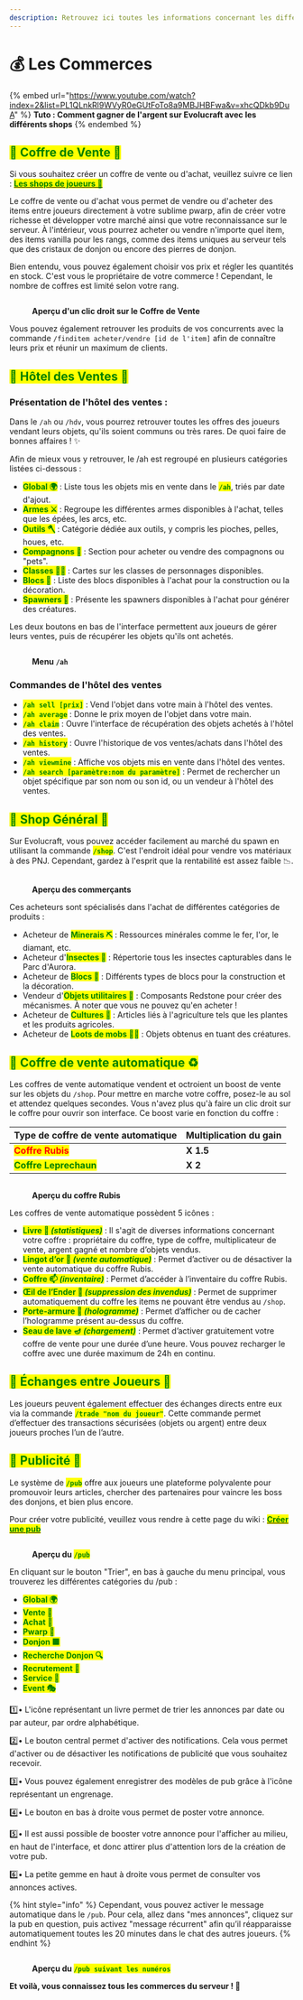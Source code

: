 ```yaml
---
description: Retrouvez ici toutes les informations concernant les différents commerces sur le serveur.
---
```


# 💰 Les Commerces

{% embed url="https://www.youtube.com/watch?index=2&list=PL1QLnkRl9WVyR0eGUtFoTo8a9MBJHBFwa&v=xhcQDkb9DuA" %}
**Tuto : Comment gagner de l'argent sur Evolucraft avec les différents shops**
{% endembed %}

## <mark style="color:green;">💠 Coffre de Vente 🔖</mark>

Si vous souhaitez créer un coffre de vente ou d'achat, veuillez suivre ce lien : [<mark style="color:green;">**Les shops de joueurs 🛒**</mark>](https://wiki.evolucraft.fr/les-villes/les-shops-de-joueurs)

Le coffre de vente ou d'achat vous permet de vendre ou d'acheter des items entre joueurs directement à votre sublime pwarp, afin de créer votre richesse et développer votre marché ainsi que votre reconnaissance sur le serveur. À l'intérieur, vous pourrez acheter ou vendre n'importe quel item, des items vanilla pour les rangs, comme des items uniques au serveur tels que des cristaux de donjon ou encore des pierres de donjon.

Bien entendu, vous pouvez également choisir vos prix et régler les quantités en stock. C'est vous le propriétaire de votre commerce ! Cependant, le nombre de coffres est limité selon votre rang.

<figure><img src="../.gitbook/assets/Le_Commerce/Gestion_Shop.png" alt=""><figcaption><p><strong>Aperçu d'un clic droit sur le Coffre de Vente</strong></p></figcaption></figure>

Vous pouvez également retrouver les produits de vos concurrents avec la commande `/finditem acheter/vendre [id de l'item]` afin de connaître leurs prix et réunir un maximum de clients.

## <mark style="color:green;">💠 Hôtel des Ventes 📢</mark>

### Présentation de l'hôtel des ventes :

Dans le `/ah` ou `/hdv`, vous pourrez retrouver toutes les offres des joueurs vendant leurs objets, qu'ils soient communs ou très rares. De quoi faire de bonnes affaires ! ✨

Afin de mieux vous y retrouver, le /ah est regroupé en plusieurs catégories listées ci-dessous :

* <mark style="color:green;">**Global 🌍**</mark> : Liste tous les objets mis en vente dans le <mark style="color:green;">**`/ah`**</mark>, triés par date d'ajout.
* <mark style="color:green;">**Armes ⚔️**</mark> : Regroupe les différentes armes disponibles à l'achat, telles que les épées, les arcs, etc.
* <mark style="color:green;">**Outils 🪓**</mark> : Catégorie dédiée aux outils, y compris les pioches, pelles, houes, etc.
* <mark style="color:green;">**Compagnons 🧸**</mark> : Section pour acheter ou vendre des compagnons ou "pets".
* <mark style="color:green;">**Classes 🧙‍♂️**</mark> : Cartes sur les classes de personnages disponibles.
* <mark style="color:green;">**Blocs 🧱**</mark> : Liste des blocs disponibles à l'achat pour la construction ou la décoration.
* <mark style="color:green;">**Spawners 🐾**</mark> : Présente les spawners disponibles à l'achat pour générer des créatures.

Les deux boutons en bas de l'interface permettent aux joueurs de gérer leurs ventes, puis de récupérer les objets qu'ils ont achetés.

<figure><img src="../.gitbook/assets/Le_Commerce/Interface_Ah.png" alt=""><figcaption><p><strong>Menu <code>/ah</code></strong></p></figcaption></figure>

### Commandes de l'hôtel des ventes

* <mark style="color:green;">**`/ah sell [prix]`**</mark> : Vend l'objet dans votre main à l'hôtel des ventes.
* <mark style="color:green;">**`/ah average`**</mark> : Donne le prix moyen de l'objet dans votre main.
* <mark style="color:green;">**`/ah claim`**</mark> : Ouvre l'interface de récupération des objets achetés à l'hôtel des ventes.
* <mark style="color:green;">**`/ah history`**</mark> : Ouvre l'historique de vos ventes/achats dans l'hôtel des ventes.
* <mark style="color:green;">**`/ah viewmine`**</mark> : Affiche vos objets mis en vente dans l'hôtel des ventes.
* <mark style="color:green;">**`/ah search [paramètre:nom du paramètre]`**</mark> : Permet de rechercher un objet spécifique par son nom ou son id, ou un vendeur à l'hôtel des ventes.

## <mark style="color:green;">💠 Shop Général 💸</mark>

Sur Evolucraft, vous pouvez accéder facilement au marché du spawn en utilisant la commande <mark style="color:green;">**`/shop`**</mark>. C'est l'endroit idéal pour vendre vos matériaux à des PNJ. Cependant, gardez à l'esprit que la rentabilité est assez faible 📉.

<figure><img src="../.gitbook/assets/Le_Commerce/Apercu_Commercent.png" alt=""><figcaption><p><strong>Aperçu des commerçants</strong></p></figcaption></figure>

Ces acheteurs sont spécialisés dans l'achat de différentes catégories de produits :

* Acheteur de <mark style="color:green;">**Minerais ⛏️**</mark> : Ressources minérales comme le fer, l'or, le diamant, etc.
* Acheteur d'<mark style="color:green;">**Insectes 🐞**</mark> : Répertorie tous les insectes capturables dans le Parc d'Aurora.
* Acheteur de <mark style="color:green;">**Blocs 🧱**</mark> : Différents types de blocs pour la construction et la décoration.
* Vendeur d'<mark style="color:green;">**Objets utilitaires 🧰**</mark> : Composants Redstone pour créer des mécanismes. À noter que vous ne pouvez qu'en acheter !
* Acheteur de <mark style="color:green;">**Cultures 🌾**</mark> : Articles liés à l'agriculture tels que les plantes et les produits agricoles.
* Acheteur de <mark style="color:green;">**Loots de mobs 🧟‍♂️**</mark> : Objets obtenus en tuant des créatures.

## <mark style="color:green;">💠 Coffre de vente automatique ♻️</mark>

Les coffres de vente automatique vendent et octroient un boost de vente sur les objets du `/shop`. Pour mettre en marche votre coffre, posez-le au sol et attendez quelques secondes. Vous n'avez plus qu'à faire un clic droit sur le coffre pour ouvrir son interface. Ce boost varie en fonction du coffre : 

| Type de coffre de vente automatique                      | Multiplication du gain     |
| -------------------------------------------------------- | -------------------------- |
| <mark style="color:red;">**Coffre Rubis**</mark>         | **X 1.5**                  |
| <mark style="color:green;">**Coffre Leprechaun**</mark>  | **X 2**                    |


<figure><img src="../.gitbook/assets/Le_Commerce/Coffre_Rubis.png" alt=""><figcaption><p><strong>Aperçu du coffre Rubis</strong></p></figcaption></figure>

Les coffres de vente automatique possèdent 5 icônes :

* <mark style="color:green;">**Livre 📕 _(statistiques)_**</mark> : Il s'agit de diverses informations concernant votre coffre : propriétaire du coffre, type de coffre, multiplicateur de vente, argent gagné et nombre d’objets vendus.
* <mark style="color:green;">**Lingot d’or 📀 _(vente automatique)_**</mark> : Permet d’activer ou de désactiver la vente automatique du coffre Rubis.
* <mark style="color:green;">**Coffre 📫 _(inventaire)_**</mark> : Permet d’accéder à l’inventaire du coffre Rubis.
* <mark style="color:green;">**Œil de l’Ender 📮 _(suppression des invendus)_**</mark> : Permet de supprimer automatiquement du coffre les items ne pouvant être vendus au `/shop`.
* <mark style="color:green;">**Porte-armure 🤺 _(hologramme)_**</mark> : Permet d’afficher ou de cacher l’hologramme présent au-dessus du coffre.
* <mark style="color:green;">**Seau de lave 🪔 _(chargement)_**</mark> : Permet d’activer gratuitement votre coffre de vente pour une durée d’une heure. Vous pouvez recharger le coffre avec une durée maximum de 24h en continu.

## <mark style="color:green;">**💠 Échanges entre Joueurs 🤝**</mark>

Les joueurs peuvent également effectuer des échanges directs entre eux via la commande <mark style="color:green;">**`/trade "nom du joueur"`**</mark>. Cette commande permet d’effectuer des transactions sécurisées (objets ou argent) entre deux joueurs proches l’un de l’autre.

## <mark style="color:green;">💠 Publicité 📣</mark>

Le système de <mark style="color:green;">**`/pub`**</mark> offre aux joueurs une plateforme polyvalente pour promouvoir leurs articles, chercher des partenaires pour vaincre les boss des donjons, et bien plus encore.

Pour créer votre publicité, veuillez vous rendre à cette page du wiki : [<mark style="color:green;">**Créer une pub**</mark>](https://wiki.evolucraft.fr/tuto-et-astuce/creation-pub)

<figure><img src="../.gitbook/assets/Le_Commerce/Interface_Pub.png" alt=""><figcaption><p><strong>Aperçu du </strong><mark style="color:green;"><strong><code>/pub</code></strong></mark></p></figcaption></figure>

En cliquant sur le bouton "Trier", en bas à gauche du menu principal, vous trouverez les différentes catégories du /pub :&#x20;

* <mark style="color:green;">**Global 🌍**</mark>
* <mark style="color:green;">**Vente 💸**</mark>
* <mark style="color:green;">**Achat 🛒**</mark>
* <mark style="color:green;">**Pwarp 📌**</mark>
* <mark style="color:green;">**Donjon 🟪**</mark>
* <mark style="color:green;">**Recherche Donjon 🔍**</mark>
* <mark style="color:green;">**Recrutement 📢**</mark>
* <mark style="color:green;">**Service 💼**</mark>
* <mark style="color:green;">**Event 🎭**</mark>

1️⃣• L'icône représentant un livre permet de trier les annonces par date ou par auteur, par ordre alphabétique. 

2️⃣• Le bouton central permet d'activer des notifications. Cela vous permet d'activer ou de désactiver les notifications de publicité que vous souhaitez recevoir. 

3️⃣• Vous pouvez également enregistrer des modèles de pub grâce à l'icône représentant un engrenage.

4️⃣• Le bouton en bas à droite vous permet de poster votre annonce. 

5️⃣• Il est aussi possible de booster votre annonce pour l'afficher au milieu, en haut de l'interface, et donc attirer plus d'attention lors de la création de votre pub.

6️⃣• La petite gemme en haut à droite vous permet de consulter vos annonces actives.

{% hint style="info" %}
Cependant, vous pouvez activer le message automatique dans le `/pub`. Pour cela, allez dans "mes annonces", cliquez sur la pub en question, puis activez "message récurrent" afin qu’il réapparaisse automatiquement toutes les 20 minutes dans le chat des autres joueurs.
{% endhint %}

<figure><img src="../.gitbook/assets/Le_Commerce/Interface_Pub_Descriptif.png" alt=""><figcaption><p><strong>Aperçu du </strong><mark style="color:green;"><strong><code>/pub suivant les numéros</code></strong></mark></p></figcaption></figure>

**Et voilà, vous connaissez tous les commerces du serveur ! 🥳**
 
